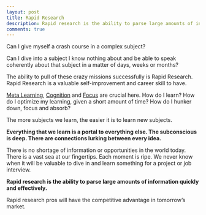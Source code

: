 ```yaml
---
layout: post
title: Rapid Research 
description: Rapid research is the ability to parse large amounts of information effectively.
comments: true
---
```

Can I give myself a crash course in a complex subject?

Can I dive into a subject I know nothing about and be able to speak coherently about that subject in a matter of days, weeks or months?

The ability to pull of these crazy missions successfully is Rapid Research.  Rapid Research is a valuable self-improvement and career skill to have.

[Meta Learning](/meta-learning), [Cognition](/metacognition) and [Focus](/focus) are crucial here.  How do I learn?  How do I optimize my learning, given a short amount of time?  How do I hunker down, focus and absorb?

The more subjects we learn, the easier it is to learn new subjects.

**Everything that we learn is a portal to everything else.  The subconscious is deep.  There are connections lurking between every idea.**

There is no shortage of information or opportunities in the world today.  There is a vast sea at our fingertips. Each moment is ripe.  We never know when it will be valuable to dive in and learn something for a project or job interview.

**Rapid research is the ability to parse large amounts of information quickly and effectively.**

Rapid research pros will have the competitive advantage in tomorrow’s market.
